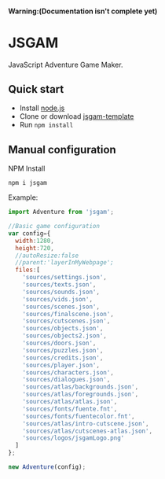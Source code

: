 #### **Warning:**(Documentation isn't complete yet)

# JSGAM
JavaScript Adventure Game Maker.


## Quick start
- Install [node.js](https://nodejs.org)
- Clone or download [jsgam-template](https://github.com/kreezii/jsgam-template)
- Run ```npm install```

## Manual configuration

NPM Install

```
npm i jsgam
```
Example:
```javascript
import Adventure from 'jsgam';

//Basic game configuration
var config={
  width:1280,
  height:720,
  //autoResize:false
  //parent:'layerInMyWebpage';
  files:[
    'sources/settings.json',
    'sources/texts.json',
    'sources/sounds.json',
    'sources/vids.json',
    'sources/scenes.json',
    'sources/finalscene.json',
    'sources/cutscenes.json',
    'sources/objects.json',
    'sources/objects2.json',
    'sources/doors.json',
    'sources/puzzles.json',
    'sources/credits.json',
    'sources/player.json',
    'sources/characters.json',
    'sources/dialogues.json',
    'sources/atlas/backgrounds.json',
    'sources/atlas/foregrounds.json',
    'sources/atlas/atlas.json',
    'sources/fonts/fuente.fnt',
    'sources/fonts/fuentecolor.fnt',
    'sources/atlas/intro-cutscene.json',
    'sources/atlas/cutscenes-atlas.json',
    'sources/logos/jsgamLogo.png'
  ]
};

new Adventure(config);
```
